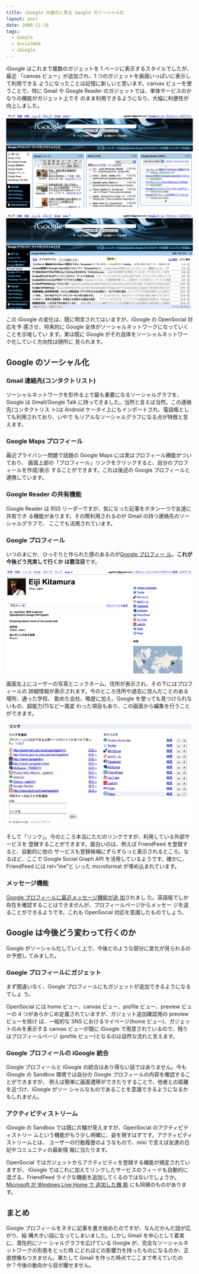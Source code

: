 ```yaml
---
title: iGoogle の進化に見る Google のソーシャル化
layout: post
date: 2008-11-18
tags:
  - Google
  - SocialWeb
  - iGoogle
---
```


iGoogle はこれまで複数のガジェットを 1 ページに表示するスタイルでしたが、最近
「canvas ビュー」が追加され、1 つのガジェットを画面いっぱいに表示して利用できる
ようになったことは記憶に新しいと思います。canvas ビューを使うことで、特に Gmail
や Google Reader のガジェットでは、単体サービスのかなりの機能がガジェット上でそ
のまま利用できるようになり、大幅に利便性が向上しました。

![igoogle1](/images/2008/11/igoogle1.png)

![igoogle2](/images/2008/11/igoogle2.png)

この iGoogle の変化は、既に明言されてはいますが、iGoogle の OpenSocial 対応を予
感させ、将来的に Google 全体がソーシャルネットワークになっていくことを示唆してい
ます。実は既に Google がそれ自体をソーシャルネットワーク化していく方向性は随所に
見られます。

## Google のソーシャル化

### Gmail 連絡先(コンタクトリスト)

ソーシャルネットワークを形作る上で最も重要になるソーシャルグラフを、Google は
Gmail/Google Talk に持ってきました。当然と言えば当然。この連絡先(コンタクトリス
ト)は Android ケータイ上にもインポートされ、電話帳としても利用されており、いやで
もリアルなソーシャルグラフになる点が特徴と言えます。

### Google Maps プロフィール

最近プライバシー問題で話題の Google Maps には実はプロフィール機能がついており、
画面上部の「プロフィール」リンクをクリックすると、自分のプロフィールを作成/表示
することができます。これは後述の Google プロフィールと連携しています。

### Google Reader の共有機能

Google Reader は RSS リーダーですが、気になった記事をボタン一つで友達に共有でき
る機能があります。その際利用されるのが Gmail の持つ連絡先のソーシャルグラフで、
ここでも活用されています。

### Google プロフィール

いつのまにか、ひっそりと作られた感のあるのが[Google プロフィー
ル](http://www.google.com/s2/profiles/me?hl=ja)。**これが今後どう充実して行くか
は要注目**です。

![googleprofile](/images/2008/11/googleprofile.png)

画面左上にユーザーの写真とニックネーム、住所が表示され、その下にはプロフィールの
詳細情報が表示されます。今のところ住所や過去に住んだことのある場所、通った学校、
勤めた会社、略歴に加え、Google を使っても見つけられないもの、超能力(?)など一風変
わった項目もあり、この画面から編集を行うことができます。

![googleprofilelink](/images/2008/11/googleprofilelink.png)

そして「リンク」。今のところ本当にただのリンクですが、利用している外部サービスを
登録することができます。面白いのは、例えば FriendFeed を登録すると、自動的に他の
サービスも登録候補にずらずらっと表示されるところ。なるほど、ここで Google Social
Graph API を活用しているようです。確かに、FriendFeed には rel=&#8221;me&#8221;と
いった microformat が埋め込まれています。

### メッセージ機能

[Google プロフィールに最近メッセージ機能が追
加](http://japan.cnet.com/news/media/story/0,2000056023,20383508,00.htm)されまし
た。英語版でしか存在を確認することはできませんが、プロフィールページからメッセー
ジを送ることができるようです。これも OpenSocial 対応を意識したものでしょう。

## Google は今後どう変わって行くのか

Google がソーシャル化していく上で、今後どのような部分に変化が見られるのか予想し
てみました。

### Google プロフィールにガジェット

まず間違いなく、Google プロフィールにもガジェットが追加できるようになるでしょ
う。

OpenSocial には home ビュー、canvas ビュー、profile ビュー、preview ビューの 4
つがあらかじめ定義されていますが、ガジェット追加確認用の preview ビューを除け
ば、一般的な SNS におけるマイページ(home ビュー)、ガジェットのみを表示する
canvas ビューが既に iGoogle で用意されているので、残りはプロフィールページ
(profile ビュー)となるのは自然な流れと言えます。

### Google プロフィールの iGoogle 統合

Google プロフィールと iGoogle の統合はあり得ない話ではありません。今も iGoogle
の Sandbox 環境では自分の Google プロフィールの内容を確認することができますが、
例えば簡単に画面遷移ができたりすることで、他者との距離を近づけ、iGoogle がソー
シャルなものであることを意識できるようになるかもしれません。

### アクティビティストリーム

iGoogle の Sandbox では既に片鱗が見えますが、OpenSocial のアクティビティストリー
ムという機能がもう少し明確に、姿を現すはずです。アクティビティストリームとは、
ユーザーの行動履歴のようなもので、mixi で言えば友達の日記やコミュニティの最新情
報に当たります。

OpenSocial ではガジェットからアクティビティを登録する機能が規定されていますが、
iGoogle ではこれに加えてリンクしたサービスのフィードも自動的に混ざる、FriendFeed
ライクな機能を追加してくるのではないでしょうか。[Microsoft が Windows Live Home で
追加した機
能](http://jp.techcrunch.com/archives/20081112sweeping-changes-at-livecom-its-a-social-network/)
にも同様のものがあります。

## まとめ

Google プロフィールをネタに記事を書き始めたのですが、なんだかんだ話が広がり、結
構大きい話になってしまいました。しかし Gmail を中心として着実に、潜在的にソー
シャルグラフを広げている Google が、完全なソーシャルネットワークの形態をとった時
にどれほどの影響力を持ったものになるのか、正直想像もつきません。果たして Gmail
を作った時点でここまで考えていたのか？今後の動向から目が離せません。
